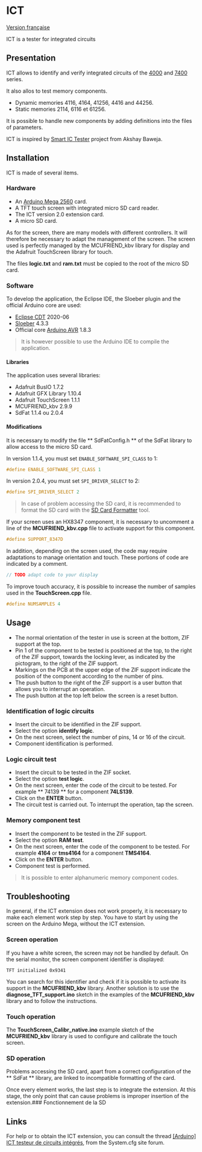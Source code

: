 # ICT
[Version française](LISEZMOI.md)

ICT is a tester for integrated circuits
## Presentation
ICT allows to identify and verify integrated circuits of the [4000](https://en.wikipedia.org/wiki/List_of_4000-series_integrated_circuits) and [7400](https://en.wikipedia.org/wiki/List_of_7400-series_integrated_circuits) series.

It also allos to test memory components.
- Dynamic memories 4116, 4164, 41256, 4416 and 44256.
- Static memories 2114, 6116 et 61256.

It is possible to handle new components by adding definitions into the files of parameters.

ICT is inspired by [Smart IC Tester](https://www.instructables.com/id/Smart-IC-Tester/) project from Akshay Baweja.

## Installation
ICT is made of several items.
### Hardware
- An [Arduino Mega 2560](https://store.arduino.cc/arduino-mega-2560-rev3) card.
- A TFT touch screen with integrated micro SD card reader.
- The ICT version 2.0 extension card.
- A micro SD card.

As for the screen, there are many models with different controllers. It will therefore be necessary to adapt the management of the screen.
The screen used is perfectly managed by the MCUFRIEND_kbv library for display and the Adafruit TouchScreen library for touch.

The files **logic.txt** and **ram.txt** must be copied to the root of the micro SD card.
### Software
To develop the application, the Eclipse IDE, the Sloeber plugin and the official Arduino core are used:
- [Eclipse CDT](https://www.eclipse.org/cdt/) 2020-06
- [Sloeber](https://eclipse.baeyens.it/) 4.3.3
- Official core [Arduino AVR](https://github.com/arduino/ArduinoCore-avr) 1.8.3
> It is however possible to use the Arduino IDE to compile the application.

#### Libraries
The application uses several libraries:
- Adafruit BusIO 1.7.2
- Adafruit GFX Library 1.10.4
- Adafruit TouchScreen 1.1.1
- MCUFRIEND_kbv 2.9.9
- SdFat 1.1.4 ou 2.0.4
#### Modifications
It is necessary to modify the file ** SdFatConfig.h ** of the SdFat library to allow access to the micro SD card.

In version 1.1.4, you must set `ENABLE_SOFTWARE_SPI_CLASS` to 1:
```cpp
#define ENABLE_SOFTWARE_SPI_CLASS 1
```
In version 2.0.4, you must set `SPI_DRIVER_SELECT` to 2:
```cpp
#define SPI_DRIVER_SELECT 2
```
> In case of problem accessing the SD card, it is recommended to format the SD card with the [SD Card Formatter](https://www.sdcard.org/downloads/formatter/) tool.

If your screen uses an HX8347 component, it is necessary to uncomment a line of the **MCUFRIEND_kbv.cpp** file to activate support for this component.
```cpp
#define SUPPORT_8347D
```
In addition, depending on the screen used, the code may require adaptations to manage orientation and touch.
These portions of code are indicated by a comment.
```cpp
// TODO adapt code to your display
```
To improve touch accuracy, it is possible to increase the number of samples used in the **TouchScreen.cpp** file.
```cpp
#define NUMSAMPLES 4
```
## Usage
- The normal orientation of the tester in use is screen at the bottom, ZIF support at the top.
- Pin 1 of the component to be tested is positioned at the top, to the right of the ZIF support, towards the locking lever, as indicated by the pictogram, to the right of the ZIF support.
- Markings on the PCB at the upper edge of the ZIF support indicate the position of the component according to the number of pins.
- The push button to the right of the ZIF support is a user button that allows you to interrupt an operation.
- The push button at the top left below the screen is a reset button.

### Identification of logic circuits
- Insert the circuit to be identified in the ZIF support.
- Select the option **identify logic**.
- On the next screen, select the number of pins, 14 or 16 of the circuit.
- Component identification is performed.
### Logic circuit test
- Insert the circuit to be tested in the ZIF socket.
- Select the option **test logic**.
- On the next screen, enter the code of the circuit to be tested. For example ** 74139 ** for a component **74LS139**.
- Click on the **ENTER** button.
- The circuit test is carried out. To interrupt the operation, tap the screen.
### Memory component test
- Insert the component to be tested in the ZIF support.
- Select the option **RAM test**.
- On the next screen, enter the code of the component to be tested. For example **4164** or **tms4164** for a component **TMS4164**.
- Click on the **ENTER** button.
- Component test is performed.
> It is possible to enter alphanumeric memory component codes.
## Troubleshooting
In general, if the ICT extension does not work properly, it is necessary to make each element work step by step.
You have to start by using the screen on the Arduino Mega, without the ICT extension.
### Screen operation
If you have a white screen, the screen may not be handled by default.
On the serial monitor, the screen component identifier is displayed:
```batch
TFT initialized 0x9341
```
You can search for this identifier and check if it is possible to activate its support in the **MCUFRIEND_kbv** library.
Another solution is to use the **diagnose_TFT_support.ino** sketch in the examples of the **MCUFRIEND_kbv** library and to follow the instructions.
### Touch operation
The **TouchScreen_Calibr_native.ino** example sketch of the **MCUFRIEND_kbv** library is used to configure and calibrate the touch screen.
### SD operation
Problems accessing the SD card, apart from a correct configuration of the ** SdFat ** library, are linked to incompatible formatting of the card.

Once every element works, the last step is to integrate the extension. At this stage, the only point that can cause problems is improper insertion of the extension.### Fonctionnement de la SD
## Links
For help or to obtain the ICT extension, you can consult the thread [[Arduino] ICT testeur de circuits intégrés](https://forum.system-cfg.com/viewtopic.php?f=18&t=11417), from the System.cfg site forum.